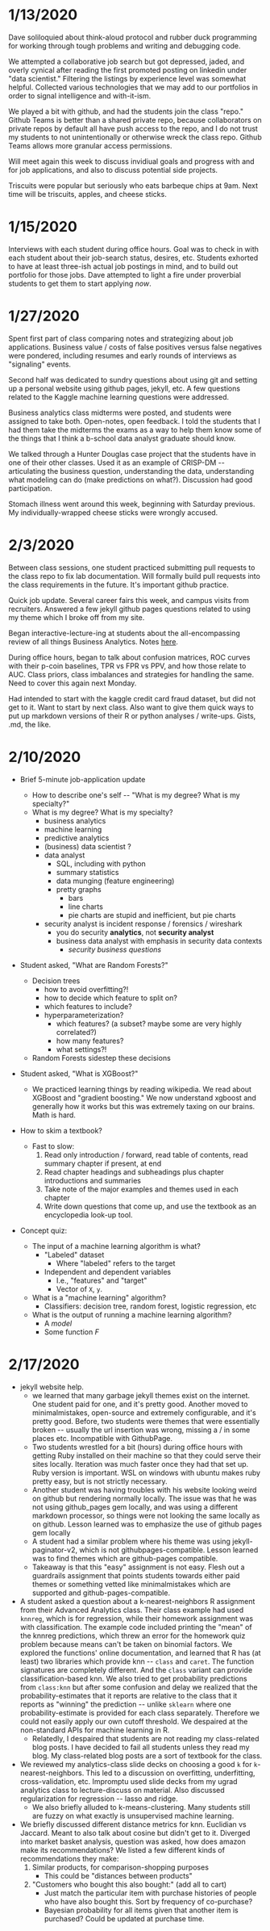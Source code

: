 # 1/13/2020

Dave soliloquied about think-aloud protocol and rubber duck programming for
working through tough problems and writing and debugging code.

We attempted a collaborative job search but got depressed, jaded, and overly
cynical after reading the first promoted posting on linkedin under "data scientist."
Filtering the listings by experience level was somewhat helpful. Collected various
technologies that we may add to our portfolios in order to signal intelligence and
with-it-ism.

We played a bit with github, and had the students join the class "repo." Github Teams is
better than a shared private repo, because collaborators on private repos by default
all have push access to the repo, and I do not trust my students to not unintentionally
or otherwise wreck the class repo. Github Teams allows more granular access permissions.

Will meet again this week to discuss invidiual goals and progress with and for job applications,
and also to discuss potential side projects.

Triscuits were popular but seriously who eats barbeque chips at 9am. Next
time will be triscuits, apples, and cheese sticks.

# 1/15/2020

Interviews with each student during office hours. Goal was to check in with each student
about their job-search status, desires, etc. Students exhorted to have at least three-ish
actual job postings in mind, and to build out portfolio for those jobs. Dave attempted
to light a fire under proverbial students to get them to start applying _now_.


# 1/27/2020

Spent first part of class comparing notes and strategizing about job applications. Business
value / costs of false positives versus false negatives were pondered, including resumes and early rounds 
of interviews as "signaling" events. 

Second half was dedicated to sundry questions about using git and setting up a personal website using github pages,
jekyll, etc. A few questions related to the Kaggle machine learning questions were addressed.

Business analytics class midterms were posted, and students were assigned to take both. Open-notes, open feedback.
I told the students that I had them take the midterms the exams as a way to help them know some of the things
that I think a b-school data analyst graduate should know.

We talked through a Hunter Douglas case project that the students have in one of their other classes. Used it as
an example of CRISP-DM -- articulating the business question, understanding the data, understanding what modeling
can do (make predictions on what?). Discussion had good participation.

Stomach illness went around this week, beginning with Saturday previous. My individually-wrapped cheese sticks 
were wrongly accused.

# 2/3/2020

Between class sessions, one student practiced submitting pull requests to the class repo to fix lab documentation. Will
formally build pull requests into the class requirements in the future. It's important github practice.

Quick job update. Several career fairs this week, and campus visits from recruiters. Answered a few jekyll github pages
questions related to using my theme which I broke off from my site. 

Began interactive-lecture-ing at students about the all-encompassing review of all things Business Analytics. 
Notes [here](/business-analytics-crash-course-2-3-2020.md).

During office hours, began to talk about confusion matrices, ROC curves with their p-coin baselines, TPR vs FPR vs PPV,
and how those relate to AUC. Class priors, class imbalances and strategies for handling the same. Need to cover this again
next Monday.

Had intended to start with the kaggle credit card fraud dataset, but did not get to it. Want to start by next class. Also
want to give them quick ways to put up markdown versions of their R or python analyses / write-ups. Gists, .md, the like.

# 2/10/2020

* Brief 5-minute job-application update 
    - How to describe one's self -- "What is my degree? What is my specialty?"
    * What is my degree? What is my specialty?
        * business analytics
        * machine learning
        * predictive analytics
        * (business) data scientist ?
        * data analyst
            * SQL, including with python
            * summary statistics
            * data munging (feature engineering)
            * pretty graphs
                * bars
                * line charts
                * pie charts are stupid and inefficient, but pie charts
        * security analyst is incident response / forensics / wireshark
            * you do security **analytics**, not **security analyst**
            * business data analyst with emphasis in security data contexts 
                * _security business questions_

* Student asked, "What are Random Forests?"
    * Decision trees
        * how to avoid overfitting?!
        * how to decide which feature to split on?
        * which features to include?
        * hyperparameterization?
            - which features? (a subset? maybe some are very highly correlated?)
            - how many features?
            - what settings?!
    * Random Forests sidestep these decisions
* Student asked, "What is XGBoost?"
    - We practiced learning things by reading wikipedia. We read about XGBoost and "gradient boosting." We now understand xgboost and generally how it works
      but this was extremely taxing on our brains. Math is hard.
* How to skim a textbook?
    - Fast to slow:
        1. Read only introduction / forward, read table of contents, read summary chapter if present, at end
        2. Read chapter headings and subheadings plus chapter introductions and summaries
        3. Take note of the major examples and themes used in each chapter
        4. Write down questions that come up, and use the textbook as an encyclopedia look-up tool.
* Concept quiz:
    - The input of a machine learning algorithm is what?
        * "Labeled" dataset
            - Where "labeled" refers to the target
        * Independent and dependent variables
            - I.e., "features" and "target"
            - Vector of `X`, `y`.
    - What is a "machine learning" algorithm?
        * Classifiers: decision tree, random forest, logistic regression, etc
    - What is the output of running a machine learning algorithm?
        * A _model_
        * Some function _F_



# 2/17/2020

*   jekyll website help.
    -   we learned that many garbage jekyll themes exist on the internet. One student paid for one, and it's pretty good. 
        Another moved to minimalmistakes, open-source and extremely configurable, and it's pretty good. 
        Before, two students were themes that were essentially broken -- usually the url insertion was wrong, missing a / in some places etc. 
        Incompatible with GithubPage. 
    -   Two students wrestled for a bit (hours) during office hours with getting Ruby installed on their machine so that they could serve 
        their sites locally. Iteration was much faster once they had that set up. Ruby version is important. WSL on windows with ubuntu makes ruby pretty easy, but
        is not strictly necessary.
    -   Another student was having troubles with his website looking weird on github but rendering normally locally. The issue was that he was not using 
        github_pages gem locally, and was using a different markdown processor, so things were not looking the same locally as on github. 
        Lesson learned was to emphasize the use of github pages gem locally
    -   A student had a similar problem where his theme was using jekyll-paginator-v2, which is not githubpages-compatible. Lesson learned was to find themes which are github-pages compatible.
    -   Takeaway is that this "easy" assignment is not easy. Flesh out a guardrails assignment that points students towards either paid themes or something vetted like minimalmistakes which are
        supported and github-pages-compatible.
*   A student asked a question about a k-nearest-neighbors R assignment from their Advanced Analytics class. Their class example had used `knnreg`, which is for regression, 
    while their homework assignment was with classification. The example code included printing the "mean" of the knnreg predictions, which threw an error for the 
    homework quiz problem because means can't be taken on binomial factors. We explored the functions' online documentation, and learned that R has (at least) 
    two libraries which provide knn -- `class` and `caret`. The function signatures are completely different. And the `class` variant can provide classification-based knn. 
    We also tried to get probability predictions from `class:knn` but after some confusion and delay we realized that the probability-estimates that it reports are relative 
    to the class that it reports as "winning" the prediction -- unlike `sklearn` where one probability-estimate is provided for each class separately. 
    Therefore we could not easily apply our own cutoff threshold. We despaired at the non-standard APIs for machine learning in R.
    -   Relatedly, I despaired that students are not reading my class-related blog posts. 
        I have decided to fail all students unless they read my blog. My class-related blog posts are a sort of textbook for the class.
*   We reviewed my analytics-class slide decks on choosing a good `k` for `k`-nearest-neighbors. This led to a discussion on overfitting, underfitting, cross-validation, etc. 
    Impromptu used slide decks from my ugrad analytics class to lecture-discuss on material. Also discussed regularization for regression -- lasso and ridge.
    -   We also briefly alluded to k-means-clustering. Many students still are fuzzy on what exactly is unsupervised machine learning.
*   We briefly discussed different distance metrics for knn. Euclidian vs Jaccard. Meant to also talk about cosine but didn't get to it. Diverged into market basket analysis, question was asked,
    how does amazon make its recommendations? We listed a few different kinds of recommendations they make:
    1.  Similar products, for comparison-shopping purposes
        -   This could be "distances between products"
    2.  "Customers who bought this also bought:" (add all to cart)
        - Just match the particular item with purchase histories of people who have also bought this. Sort by frequency of co-purchase?
        - Bayesian probability for all items given that another item is purchased? Could be updated at purchase time.